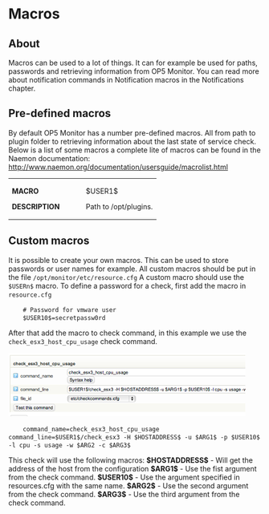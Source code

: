 # Macros

## About

Macros can be used to a lot of things. It can for example be used for paths, passwords and retrieving information from OP5 Monitor.
You can read more about notification commands in Notification macros in the Notifications chapter.

## Pre-defined macros

By default OP5 Monitor has a number pre-defined macros. All from path to plugin folder to retrieving information about the last state of service check.
 Below is a list of some macros a complete lite of macros can be found in the Naemon documentation: <http://www.naemon.org/documentation/usersguide/macrolist.html>

<table>
<colgroup>
<col width="50%" />
<col width="50%" />
</colgroup>
<tbody>
<tr class="odd">
<td align="left"><p><strong>MACRO</strong></p>
<p><strong>DESCRIPTION</strong></p></td>
<td align="left"><p>$USER1$</p>
<p>Path to /opt/plugins.</p></td>
</tr>
</tbody>
</table>

## Custom macros

It is possible to create your own macros. This can be used to store passwords or user names for example.
 All custom macros should be put in the file `/opt/monitor/etc/resource.cfg`
 A custom macro should use the `$USERn$` macro.
 To define a password for a check, first add the macro in `resource.cfg`

        # Password for vmware user
        $USER10$=secretpassw0rd

After that add the macro to check command, in this example we use the `check_esx3_host_cpu_usage` check command.

![](images/16482401/16679423.png)

        command_name=check_esx3_host_cpu_usage    command_line=$USER1$/check_esx3 -H $HOSTADDRESS$ -u $ARG1$ -p $USER10$ -l cpu -s usage -w $ARG2 -c $ARG3$

This check will use the following macros:
 **\$HOSTADDRESS\$** - Will get the address of the host from the configuration
 **\$ARG1\$** - Use the fist argument from the check command.
 **\$USER10\$** - Use the argument specified in resources.cfg with the same name.
 **\$ARG2\$** - Use the second argument from the check command.
 **\$ARG3\$** - Use the third argument from the check command.
